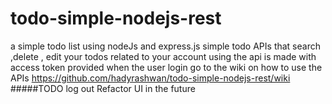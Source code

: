# todo-simple-nodejs-rest
a simple todo list using nodeJs and express.js 
simple todo APIs that search ,delete , edit your todos related to your account
using the api  is made with access token provided when the user login
go to the wiki on how to use the APIs https://github.com/hadyrashwan/todo-simple-nodejs-rest/wiki
#####TODO 
log out
Refactor 
UI in the future
